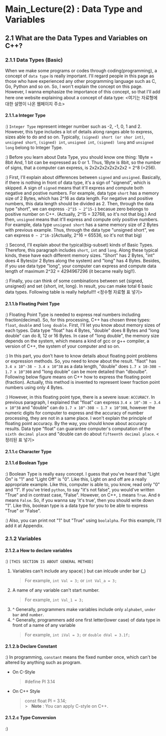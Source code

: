 # Main_Lecture(2) : Data Type and Variables
## 2.1 What are the Data Types and Variables on C++?

### 2.1.1 Data Types (Basic)
When we make some programs or codes through coding(programming), a concept of `data type` is really important. I'll regard people in this page as those who have experienced any other programming language such as C, Go, Python and so on. So, I won't explain the concept on this page. However, I wanna emphasize the importance of this concept, so that I'll add here one website explaining about a concept of data type: <여기는 자료형에 대한 설명이 나온 웹페이지 주소>  


#### 2.1.1.a Integer Type 
:) `Integer Type` represent integer number such as -2, -1, 0, 1 and 2. However, this type includes a lot of details along ranges able to express, sizes able to do and so on. Typically, `(signed) short (or shor int)`, `unsigned short`, `(signed) int`, `unsigned int`, `(signed) long` and `unsigned long` belong to Integer Type.  


:) Before you learn about Data Type, you should know one thing: 1Byte = 8bit And, 1 bit can be expressed as 0 or 1. Thus, 1Byte is 8bit, so the number of signs, that a computer can express, is 2x2x2x2x2x2x2x2 = 2^8 (=256).  


:) First, I'll explain about differences between `signed` and `unsigned`. Basically, if there is nothing in front of data type, it's a sign of "signend", which is skipped. A sign of `signed` means that it'll express and compute both negative and postive numbers. For example, data type `short` has a memory size of 2 Bytes, which has 2^16 as data length. For negative and positive numbers, this data length should be divided as 2. Then, through the data type "short", we can express `-2^15 ~ 2^15-1` becasue zero belongs to positive number on C++. (Actually,  2^15 = 32768, so it's not that big.) And then, `unsigned` means that it'll express and compute only positive numbers. For example, data type `unsigned short` has a same memory size of 2 Bytes with previous example. Thus, through the data type "unsigned short", we can express `0 ~ 2^16-1`(Actually, 2^16 = 65536, so it's not that big)  


:) Second, I'll explain about the typical(big-subset) kinds of Basic Types. Therefore, this paragraph includes `short`, `int` and `long`. Along these typical kinds, these have each different memory sizes. "Short" has 2 Bytes, "int" does 4 Bytes(or 2 Bytes along the system) and "long" has 4 Bytes. Besides, if you use data type "long", your computer can express and compute data length of maximum 2^32 = 4294967296 (it became really big!!).  


:) Finally, you can think of some combinations between set {signed, unsigned} and set {short, int, long}. In result, you can make total 6 basic data types. Following table is really helpful!!!
<정수형 자료형 표 넣기>

#### 2.1.1.b Floating Point Type
:) Floating Point Type is needed to express real numbers including fraction(decimal). So, for this processing, C++ has chosen three types: `float`, `double` and `long double`. First, I'll let you know about memory sizes of each types. Data type "float" has 4 Bytes, "double" does 8 Bytes and "long double" can do 8, 12 or 16 Bytes. In case of "long double", the memory size depends on the system, which means a kind of gcc or g++ compiler, a version of C++, the system of your computer and so on.  


:) In this part, you don't have to know details about floating point problems or expression methods. So, you need to know about the result. "flaot" has `3.4 x 10^-38 ~ 3.4 x 10^38` as a data length, "double" does `1.7 x 10-308 ~ 1.7 x 10^308` and "long double" can be more detailed than "dboulbe". Following below figure means on C++ how to express the floating point (fraction). Actually, this method is invented to represent lower fraction point numbers using only 4 Bytes.  


:) However, in this floating point type, there is a severe issue: `ACCURACY`. In previous paragraph, I explained that "float" can express `3.4 x 10^-38 ~ 3.4 x 10^38` and "double" can do `1.7 x 10^-308 ~ 1.7 x 10^308`, however the numeric digits for computer to express and the accuracy of number processing, they are not in a same place. I won't explain the principle of floating point accuracy. By the way, you should know about accuracy results. Data type "float" can guarantee computer's computation of the `sixth decimal place` and "double can do about `fifteenth decimal place`.  <정리된 표 넣기>


#### 2.1.1.c Character Type



#### 2.1.1.d Boolean Type
:) Boolean Type is really easy concept. I guess that you've heard that "Light On" is "1" and "Light Off" is "0". Like this, Light on and off are a really appropriate example. Like this, computer is able to, you know, read only "0" and "1". If you've tried `python`, to say "it's not false", you would've written "True" and in contrast case, "False". However, on C++, `1` means `True`. And `0` means `False`. So, if you wanna say 'it's true', then you should write down "1". Like this, boolean type is a data type for you to be able to express "True" or "False".  


:) Also, you can print not "1" but "True" using `boolalpha`. For this example, I'll add it at Appendix.  


### 2.1.2 Variables
#### 2.1.2.a How to declare variables
:) `[THIS SECTION IS ABOUT GENERAL METHOD]`
  1. Variables can't include any space( ) but can inlcude under bar (_)
     > For example, `int Val = 3;` or `int Val_a = 3;`
  2. A name of any variable can't start number.
     > For example, `int Val_1 = 3;`
  3. ^ Generally, programmers make variables include only `alphabet`, `under bar` and `number`.
  4. ^ Generally, programmers add one first letter(lower case) of data type in front of a name of any variable
     > For example, `int iVal = 3;` or `double dVal = 3.1f;`  
     
     
#### 2.1.2.b Declare Constant
:) In programming, `constant` means the fixed number once, which can't be altered by anything such as program.  


  * On C-Style
     > #define PI 3.14  
  
  
  * On C++ Style
     > const float PI = 3.14;  
     > &gt; &nbsp; **Note** : You can apply C-style on C++.
     
     
#### 2.1.2.c Type Conversion
:) 
